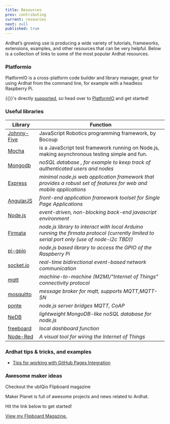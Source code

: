 ```yaml
---
title: Resources
prev: contributing
current: resources
next: null
published: true
---
```



Ardhat’s growing use is producing a wide variety of tutorials, frameworks, extensions, examples, and other resources that can be very helpful. Below is a collection of links to some of the most popular Ardhat resources.

### Platformio

PlatformIO is a cross-platform code builder and  library manager, great for using Ardhat from the command line, for example with a headless Raspberry Pi.

{{<ardhat>}}'s directly [supported](http://docs.platformio.org/en/latest/platforms/atmelavr.html), so head over to [PlatformIO](http://platformio.org/#!/) and get started!


### Useful libraries

**Library** | **Function**
--- | ---
[Johnny-Five](http://johnny-five.io/)| JavaScript Robotics programming framework, by Bocoup
[Mocha](https://mochajs.org/)|is a JavaScript test framework running on Node.js, making asynchronous testing simple and fun.
[Mongodb](http://www.mongodb.org/) | *noSQL database , for example to keep track of authenticated users and nodes*
[Express](http://expressjs.com/) | *minimal node.js web application framework that provides a robust set of features for web and mobile applications*
[AngularJS](https://angularjs.org/) | *front-end application framework toolset for Single Page Applications*
[Node.js](http://nodejs.org/) | *event-driven, non-blocking back-end javascript environment*
[Firmata](https://github.com/jgautier/firmata) | *node.js library to interact with  local Arduino running the firmata protocol (currently limited to serial port only (use of node-i2c TBD))*
[pi-gpio](https://www.npmjs.com/package/pi-gpio) | *node.js based library to access the GPIO of the Raspberry Pi*
[socket.io](http://socket.io/) | *real-time bidirectional event-based network communication*
[mqtt](http://mqtt.org/) | *machine-to-machine (M2M)/"Internet of Things" connectivity protocol*
[mosquitto](http://mosquitto.org/) | *message broker for mqtt, supports MQTT,MQTT-SN*
[ponte](https://eclipse.org/ponte/) | *node.js server bridges MQTT, CoAP*
[NeDB](https://github.com/louischatriot/nedb) | *lightweight MongoDB-like noSQL database for node.js*
[freeboard](https://github.com/patchwork-toolkit/patchwork/wiki/Freeboard)  | *local dashboard function*
[Node-Red](http://nodered.org/) | *A visual tool for wiring the Internet of Things*

### Ardhat tips & tricks, and examples

- [Tips for working with GitHub Pages Integration](https://gist.github.com/2890453)


### Awesome maker ideas

Checkout the ubIQio Flipboard magazine


Maker Planet is full of awesome projects and news related to Ardhat.

Hit the link below to get started!


<a align="right" data-flip-widget="mag" href="https://flipboard.com/@ubiqio/maker-planet-24lrfupcy">View my Flipboard Magazine.</a>
<script src="https://cdn.flipboard.com/web/buttons/js/flbuttons.min.js" type="text/javascript"></script>
